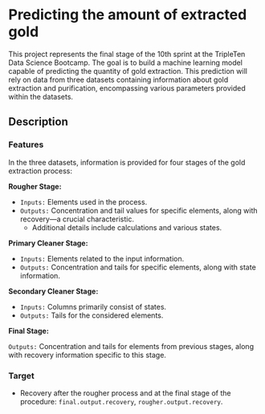 
# Predicting the amount of extracted gold

This project represents the final stage of the 10th sprint at the TripleTen Data Science Bootcamp. The goal is to build a machine learning model capable of predicting the quantity of gold extraction. This prediction will rely on data from three datasets containing information about gold extraction and purification, encompassing various parameters provided within the datasets.

## Description

### Features

In the three datasets, information is provided for four stages of the gold extraction process:

**Rougher Stage:**

* `Inputs:` Elements used in the process.
* `Outputs:` Concentration and tail values for specific elements, along with recovery—a crucial characteristic.
    * Additional details include calculations and various states.

**Primary Cleaner Stage:**

* `Inputs:` Elements related to the input information.
* `Outputs:` Concentration and tails for specific elements, along with state information.

**Secondary Cleaner Stage:**

* `Inputs:` Columns primarily consist of states.
* `Outputs:` Tails for the considered elements.

**Final Stage:**

`Outputs:` Concentration and tails for elements from previous stages, along with recovery information specific to this stage.

### Target

* Recovery after the rougher process and at the final stage of the procedure: `final.output.recovery`, `rougher.output.recovery`.